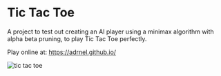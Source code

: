 # Tic Tac Toe

A project to test out creating an AI player using a minimax algorithm with alpha beta pruning, to play Tic Tac Toe perfectly.

Play online at: https://adrnel.github.io/

![tic tac toe](https://user-images.githubusercontent.com/14028071/75825865-24182700-5d9e-11ea-9f1e-b8fa99a3a5a0.PNG)

